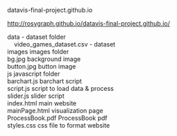 datavis-final-project.github.io

http://rosygraph.github.io/datavis-final-project.github.io/

data - dataset folder <br>
&nbsp; &nbsp; video_games_dataset.csv - dataset <br>
images                              images folder <br>
  bg.jpg                            background image <br>
  button.jpg                        button image <br>
js                                  javascript folder <br>
  barchart.js                       barchart script <br>
  script.js                         script to load data & process <br>
  slider.js                         slider script <br>
index.html                          main website <br>
mainPage.html                       visualization page <br>
ProcessBook.pdf                     ProcessBook pdf <br>
styles.css                          css file to format website <br>


